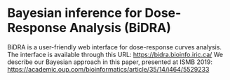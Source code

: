  <h1>Bayesian inference for Dose-Response Analysis (BiDRA)</h1>

BiDRA is a user-friendly web interface for dose-response curves analysis. 
The interface is available through this URL: https://bidra.bioinfo.iric.ca/
We describe our Bayesian approach in this paper, presented at ISMB 2019: https://academic.oup.com/bioinformatics/article/35/14/i464/5529233


